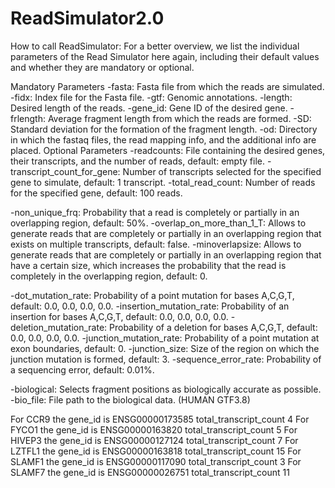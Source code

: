 # ReadSimulator2.0

How to call ReadSimulator:
For a better overview, we list the individual parameters of the Read Simulator here again, including their default values and whether they are mandatory or optional.

Mandatory Parameters
-fasta: Fasta file from which the reads are simulated.
-fidx: Index file for the Fasta file.
-gtf: Genomic annotations.
-length: Desired length of the reads.
-gene_id: Gene ID of the desired gene.
-frlength: Average fragment length from which the reads are formed.
-SD: Standard deviation for the formation of the fragment length.
-od: Directory in which the fastaq files, the read mapping info, and the additional info are placed.
Optional Parameters
-readcounts: File containing the desired genes, their transcripts, and the number of reads, default: empty file.
-transcript_count_for_gene: Number of transcripts selected for the specified gene to simulate, default: 1 transcript.
-total_read_count: Number of reads for the specified gene, default: 100 reads.

-non_unique_frq: Probability that a read is completely or partially in an overlapping region, default: 50%.
-overlap_on_more_than_1_T: Allows to generate reads that are completely or partially in an overlapping region that exists on multiple transcripts, default: false.
-minoverlapsize: Allows to generate reads that are completely or partially in an overlapping region that have a certain size, which increases the probability that the read is completely in the overlapping region, default: 0.

-dot_mutation_rate: Probability of a point mutation for bases A,C,G,T, default: 0.0, 0.0, 0.0, 0.0.
-insertion_mutation_rate: Probability of an insertion for bases A,C,G,T, default: 0.0, 0.0, 0.0, 0.0.
-deletion_mutation_rate: Probability of a deletion for bases A,C,G,T, default: 0.0, 0.0, 0.0, 0.0.
-junction_mutation_rate: Probability of a point mutation at exon boundaries, default: 0.
-junction_size: Size of the region on which the junction mutation is formed, default: 3.
-sequence_error_rate: Probability of a sequencing error, default: 0.01%.

-biological: Selects fragment positions as biologically accurate as possible.
-bio_file: File path to the biological data.
(HUMAN GTF3.8)

For CCR9   	the gene_id	is	ENSG00000173585	total_transcript_count	4
For FYCO1  	the gene_id	is	ENSG00000163820 total_transcript_count	5
For HIVEP3 	the gene_id	is	ENSG00000127124	total_transcript_count	7
For LZTFL1	the gene_id	is	ENSG00000163818	total_transcript_count	15
For	SLAMF1	the gene_id	is	ENSG00000117090	total_transcript_count	3
For	SLAMF7	the	gene_id	is	ENSG00000026751	total_transcript_count	11
